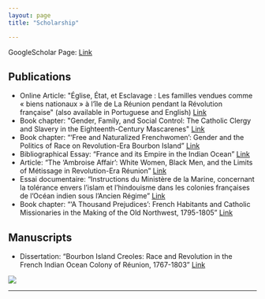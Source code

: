 ```yaml
---
layout: page
title: "Scholarship"

---
```



GoogleScholar Page: [Link](https://scholar.google.com/citations?user=8jtmeYUAAAAJ&amp;hl=en)

## Publications

- Online Article: "Église, État, et Esclavage : Les familles vendues comme « biens nationaux » à l’île de La Réunion pendant la Révolution française" (also available in Portuguese and English) [Link](https://www.portail-esclavage-reunion.fr/documentaires/l-esclavage/leglise-et-lesclavage/eglise-etat-et-esclavage-les-familles-vendues-comme-biens-nationaux-a-lile-de-la-reunion-pendant-la-revolution-francaise/)
- Book chapter: "Gender, Family, and Social Control: The Catholic Clergy and Slavery in the Eighteenth-Century Mascarenes" [Link](https://drive.google.com/file/d/1wrS2phtMkgjha5g6sPnsUbgIQzGT8S3Z/view?usp=sharing)
- Book chapter: “‘Free and Naturalized Frenchwomen’: Gender and the Politics of Race on Revolution-Era Bourbon Island” [Link](https://drive.google.com/file/d/1ro_OSNdbyXvhlbsgDIOxa0Bu_vPYurnD/view?usp=sharing)
- Bibliographical Essay: “France and its Empire in the Indian Ocean” [Link](https://drive.google.com/file/d/1E-aXR8FHurDIJGhWrcERDPEunQA0EhkR/view?usp=sharing)
- Article: “The ‘Ambroise Affair’: White Women, Black Men, and the Limits of Métissage 			in Revolution-Era Réunion” [Link](https://drive.google.com/file/d/13HDaWQDQkAgnthVORFdYn4tqqhlsAguF/view?usp=sharing)
- Essai documentaire: “Instructions du Ministère de la Marine, concernant la tolérance envers l’islam et l’hindouisme dans les colonies françaises de l’Océan indien sous l’Ancien Régime” [Link](https://www.cairn.info/revue-outre-mers-2015-2-page-285.htm)
- Book chapter: “‘A Thousand Prejudices’: French Habitants and Catholic Missionaries in the Making of the Old Northwest, 1795-1805” [Link](https://drive.google.com/file/d/11tlLSyZsk0CGviQG3r8ItdsuyUudYvXS/view?usp=sharing)

## Manuscripts

- Dissertation: “Bourbon Island Creoles: Race and Revolution in the French Indian Ocean Colony of Réunion, 1767-1803” [Link](https://drive.google.com/file/d/1ywHXi5mUUO-OqxAZwqNq_DLvdJ8_UHwt/view?usp=drive_link)
  
<img src="{{ site.baseurl }}/montstmichel.gif">    

---
